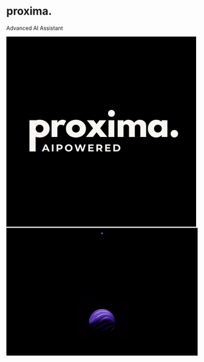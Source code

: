 # proxima.
Advanced AI Assistant

![](https://github.com/AdixPlaysGames/AI-ASSISTANT-2.0-proxima/blob/main/data/proxima_logo.png)
![](https://github.com/AdixPlaysGames/AI-ASSISTANT-2.0-proxima/blob/main/data/interaction.png)

